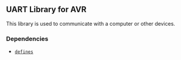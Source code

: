 ## UART Library for AVR
This library is used to communicate with a computer or other devices.
### Dependencies
* [`defines`][def_r]

[def_r]: https://github.com/baskiton/defines-avr
[spi_r]: https://github.com/baskiton/spi-avr

